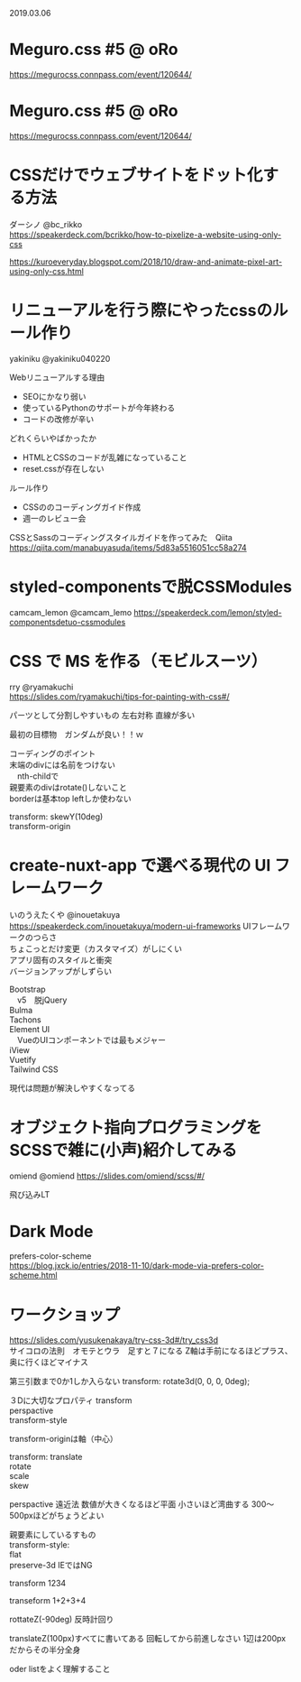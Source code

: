 2019.03.06
# Meguro.css #5 @ oRo
https://megurocss.connpass.com/event/120644/

# Meguro.css #5 @ oRo
https://megurocss.connpass.com/event/120644/

# CSSだけでウェブサイトをドット化する方法
ダーシノ @bc_rikko  
https://speakerdeck.com/bcrikko/how-to-pixelize-a-website-using-only-css

https://kuroeveryday.blogspot.com/2018/10/draw-and-animate-pixel-art-using-only-css.html

# リニューアルを行う際にやったcssのルール作り
yakiniku @yakiniku040220  

Webリニューアルする理由
* SEOにかなり弱い
* 使っているPythonのサポートが今年終わる
* コードの改修が辛い

どれくらいやばかったか
* HTMLとCSSのコードが乱雑になっていること
* reset.cssが存在しない

ルール作り
* CSSののコーディングガイド作成
* 週一のレビュー会

CSSとSassのコーディングスタイルガイドを作ってみた　Qiita
https://qiita.com/manabuyasuda/items/5d83a5516051cc58a274

# styled-componentsで脱CSSModules
camcam_lemon @camcam_lemo
https://speakerdeck.com/lemon/styled-componentsdetuo-cssmodules

# CSS で MS を作る（モビルスーツ）
rry @ryamakuchi  
https://slides.com/ryamakuchi/tips-for-painting-with-css#/

パーツとして分割しやすいもの
左右対称
直線が多い

最初の目標物　ガンダムが良い！！ｗ

コーディングのポイント  
末端のdivには名前をつけない  
　nth-childで  
親要素のdivはrotate()しないこと  
borderは基本top leftしか使わない  

transform: skewY(10deg)  
transform-origin  

# create-nuxt-app で選べる現代の UI フレームワーク
いのうえたくや @inouetakuya  
https://speakerdeck.com/inouetakuya/modern-ui-frameworks
UIフレームワークのつらさ  
ちょこっとだけ変更（カスタマイズ）がしにくい  
アプリ固有のスタイルと衝突  
バージョンアップがしずらい  

Bootstrap  
　v5　脱jQuery  
Bulma  
Tachons  
Element UI  
　VueのUIコンポーネントでは最もメジャー  
iView  
Vuetify  
Tailwind CSS  

現代は問題が解決しやすくなってる

# オブジェクト指向プログラミングをSCSSで雑に(小声)紹介してみる
omiend @omiend
https://slides.com/omiend/scss/#/  

飛び込みLT
# Dark Mode
prefers-color-scheme  
https://blog.jxck.io/entries/2018-11-10/dark-mode-via-prefers-color-scheme.html

# ワークショップ
https://slides.com/yusukenakaya/try-css-3d#/try_css3d  
サイコロの法則　オモテとウラ　足すと７になる
Z軸は手前になるほどプラス、奥に行くほどマイナス

第三引数まで0か1しか入らない
transform: rotate3d(0, 0, 0, 0deg);

３Dに大切なプロパティ
transform  
perspactive  
transform-style  

transform-originは軸（中心）  

transform: 
translate  
rotate  
scale  
skew  

perspactive 遠近法
数値が大きくなるほど平面
小さいほど湾曲する
300〜500pxほどがちょうどよい

親要素にしているすもの  
transform-style:  
flat  
preserve-3d  IEではNG

transform 1234  

transeform 1+2+3+4  

rottateZ(-90deg) 反時計回り

translateZ(100px)すべてに書いてある
回転してから前進しなさい
1辺は200pxだからその半分全身

oder listをよく理解すること
